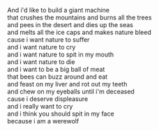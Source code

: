And i'd like to build a giant machine  
that crushes the mountains and burns all the trees  
and pees in the desert and dies up the seas  
and melts all the ice caps and makes nature bleed  
cause i want nature to suffer  
and i want nature to cry  
and i want nature to spit in my mouth  
and i want nature to die  
and i want to be a big ball of meat  
that bees can buzz around and eat  
and feast on my liver and rot out my teeth  
and chew on my eyeballs until i'm deceased  
cause i deserve displeasure  
and i really want to cry  
and i think you should spit in my face  
because i am a werewolf